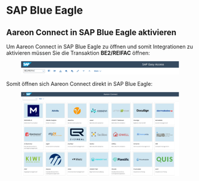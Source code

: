 # SAP Blue Eagle

## Aareon Connect in SAP Blue Eagle aktivieren

Um Aareon Connect in SAP Blue Eagle zu öffnen und somit Integrationen zu aktivieren müssen Sie die Transaktion **BE2/REIFAC** öffnen:

<figure><img src="../.gitbook/assets/image (3).png" alt=""><figcaption></figcaption></figure>

Somit öffnen sich Aareon Connect direkt in SAP Blue Eagle:

<figure><img src="../.gitbook/assets/image (4).png" alt=""><figcaption></figcaption></figure>
